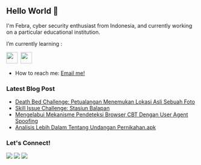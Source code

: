 ## Hello World 👋

I'm Febra, cyber security enthusiast from Indonesia, and currently working on a particular educational institution.

I’m currently learning :

<img src="https://upload.wikimedia.org/wikipedia/commons/1/18/C_Programming_Language.svg" width="30">&nbsp;&nbsp;<img src="https://upload.wikimedia.org/wikipedia/commons/c/c3/Python-logo-notext.svg" width="30">&nbsp;&nbsp;

- How to reach me: <a href="mailto:sekda@febra.my.id">Email me!</a>  </br>

### Latest Blog Post
* [Death Bed Challenge: Petualangan Menemukan Lokasi Asli Sebuah Foto](https://blog.febra.my.id/2024/09/death-bed-challenge-petualangan-menemukan-lokasi-asli-sebuah-foto.html)
* [Skill Issue Challenge: Stasiun Balapan](https://blog.febra.my.id/2024/08/skill-issue-challenge-stasiun-balapan.html)
* [Mengelabui Mekanisme Pendeteksi Browser CBT Dengan User Agent Spoofing](https://blog.febra.my.id/2024/06/mengelabui-mekanisme-pendeteksi-browser-cbt-dengan-user-agent-spoofing.html)
* [Analisis Lebih Dalam Tentang Undangan Pernikahan.apk](https://blog.febra.my.id/2024/06/analisis-lebih-dalam-tentang-undangan-pernikahan-apk.html) 

### Let's Connect!
<p>
    <a href="https://blog.febra.my.id" target="blank"><img src="https://img.shields.io/badge/Blog-https://blog.febra.my.id-green?" /></a>
    <a href="https://www.linkedin.com/in/febra/" target="blank"><img src="https://img.shields.io/badge/Febra-30302f?style=flat&logo=linkedin" /></a>
    <a href="https://www.paypal.me/sekdafebra" target="blank"><img src="https://ionicabizau.github.io/badges/paypal.svg" /></a>
</p>
